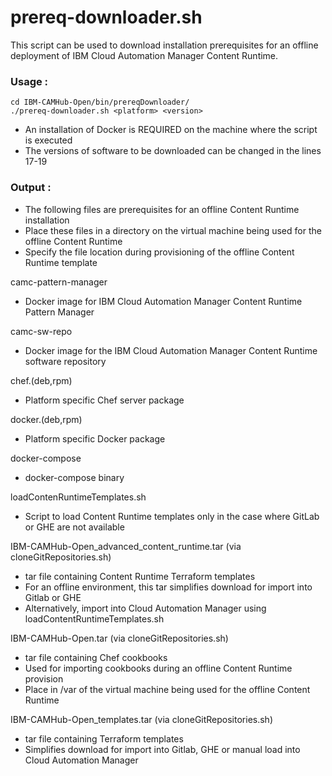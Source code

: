 #  prereq-downloader.sh
This script can be used to download installation prerequisites for an offline deployment of IBM Cloud Automation Manager Content Runtime.

### Usage :
```
cd IBM-CAMHub-Open/bin/prereqDownloader/
./prereq-downloader.sh <platform> <version>
```
- An installation of Docker is REQUIRED on the machine where the script is executed
- The versions of software to be downloaded can be changed in the lines 17-19

### Output :

- The following files are prerequisites for an offline Content Runtime installation
- Place these files in a directory on the virtual machine being used for the offline Content Runtime
- Specify the file location during provisioning of the offline Content Runtime template

camc-pattern-manager
- Docker image for IBM Cloud Automation Manager Content Runtime Pattern Manager

camc-sw-repo
- Docker image for the IBM Cloud Automation Manager Content Runtime software repository

chef.(deb,rpm)
- Platform specific Chef server package

docker.(deb,rpm)
- Platform specific Docker package

docker-compose
- docker-compose binary

loadContenRuntimeTemplates.sh
- Script to load Content Runtime templates only in the case where GitLab or GHE are not available

IBM-CAMHub-Open_advanced_content_runtime.tar (via cloneGitRepositories.sh)
- tar file containing Content Runtime Terraform templates
- For an offline environment, this tar simplifies download for import into Gitlab or GHE
- Alternatively, import into Cloud Automation Manager using loadContentRuntimeTemplates.sh

IBM-CAMHub-Open.tar (via cloneGitRepositories.sh)
- tar file containing Chef cookbooks
- Used for importing cookbooks during an offline Content Runtime provision
- Place in /var of the virtual machine being used for the offline Content Runtime

IBM-CAMHub-Open_templates.tar (via cloneGitRepositories.sh)
- tar file containing Terraform templates
- Simplifies download for import into Gitlab, GHE or manual load into Cloud Automation Manager
